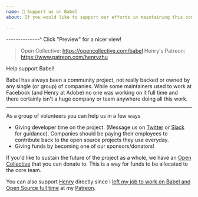 ```yaml
---
name: 🤝 Support us on Babel
about: If you would like to support our efforts in maintaining this community-driven project 🙌!

---
```


--------------^ Click "Preview" for a nicer view!
> Open Collective: https://opencollective.com/babel
> Henry's Patreon: https://www.patreon.com/henryzhu

Help support Babel!

Babel has always been a community project, not really backed or owned by any single (or group) of companies. While some maintainers used to work at Facebook (and Henry at Adobe) no one was working on it full time and there certainly isn't a huge company or team anywhere doing all this work.

---

As a group of volunteers you can help us in a few ways

- Giving developer time on the project. (Message us on [Twitter](https://twitter.com/babeljs) or [Slack](https://slack.babeljs.io/) for guidance). Companies should be paying their employees to contribute back to the open source projects they use everyday.
- Giving funds by becoming one of our sponsors/donators!

If you'd like to sustain the future of the project as a whole, we have an [Open Collective](https://opencollective.com/babel) that you can donate to. This is a way for funds to be allocated to the core team.

You can also support [Henry](https://github.com/hzoo) directly since I [left my job to work on Babel and Open Source full time](https://twitter.com/left_pad/status/969793227862790144) at my [Patreon](https://www.patreon.com/henryzhu).
